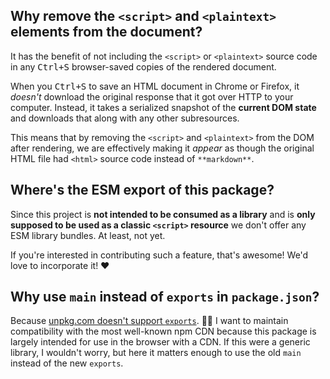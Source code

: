 ## Why remove the `<script>` and `<plaintext>` elements from the document?

It has the benefit of not including the `<script>` or `<plaintext>` source code
in any <kbd><kbd>Ctrl</kbd>+<kbd>S</kbd></kbd> browser-saved copies of the
rendered document.

When you <kbd><kbd>Ctrl</kbd>+<kbd>S</kbd></kbd> to save an HTML document in
Chrome or Firefox, it _doesn't_ download the original response that it got over
HTTP to your computer. Instead, it takes a serialized snapshot of the **current
DOM state** and downloads that along with any other subresources.

This means that by removing the `<script>` and `<plaintext>` from the DOM after
rendering, we are effectively making it _appear_ as though the original HTML
file had `<html>` source code instead of `**markdown**`.

## Where's the ESM export of this package?

Since this project is **not intended to be consumed as a library** and is **only
supposed to be used as a classic `<script>` resource** we don't offer any ESM
library bundles. At least, not yet.

If you're interested in contributing such a feature, that's awesome! We'd love
to incorporate it! ❤️

## Why use `main` instead of `exports` in `package.json`?

Because [unpkg.com doesn't support `exports`]. 🤷‍♂️ I want to maintain
compatibility with the most well-known npm CDN because this package is largely
intended for use in the browser with a CDN. If this were a generic library, I
wouldn't worry, but here it matters enough to use the old `main` instead of the
new `exports`.

<!-- prettier-ignore-start -->
[unpkg.com doesn't support `exports`]: https://github.com/mjackson/unpkg/issues/265
<!-- prettier-ignore-end -->
